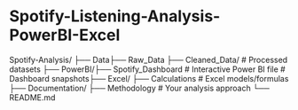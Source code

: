 # Spotify-Listening-Analysis-PowerBI-Excel
Spotify-Analysis/ ├── Data├── Raw_Data   ├── Cleaned_Data/  # Processed datasets ├── PowerBI/├── Spotify_Dashboard  # Interactive Power BI file # Dashboard snapshots├── Excel/   ├── Calculations    # Excel models/formulas ├── Documentation/   ├── Methodology # Your analysis approach └── README.md 
